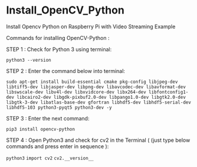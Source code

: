 # Install_OpenCV_Python
Install Opencv Python on Raspberry Pi with Video Streaming Example

Commands for installing OpenCV-Python :

STEP 1 :   Check for Python 3 using terminal:

`python3 --version`


STEP 2 :   Enter the command below into terminal:

`sudo apt-get install build-essential cmake pkg-config libjpeg-dev libtiff5-dev libjasper-dev libpng-dev libavcodec-dev libavformat-dev libswscale-dev libv4l-dev libxvidcore-dev libx264-dev libfontconfig1-dev libcairo2-dev libgdk-pixbuf2.0-dev libpango1.0-dev libgtk2.0-dev libgtk-3-dev libatlas-base-dev gfortran libhdf5-dev libhdf5-serial-dev libhdf5-103 python3-pyqt5 python3-dev -y`

STEP 3 :   Enter the next command:

`pip3 install opencv-python`


STEP 4 :   Open Python3  and check for cv2 in the Terminal ( (just type below commands and press enter in sequence ):

`python3`
`import cv2`
`cv2.__version__`


